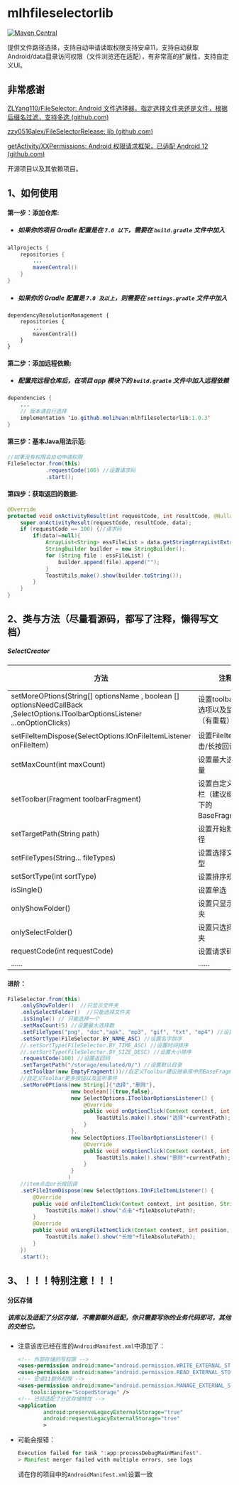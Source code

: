# mlhfileselectorlib

[![Maven Central](https://img.shields.io/maven-central/v/io.github.molihuan/mlhfileselectorlib.svg?label=Maven%20Central)](https://search.maven.org/search?q=g:%22io.github.molihuan%22%20AND%20a:%22mlhfileselectorlib%22)

提供文件路径选择，支持自动申请读取权限支持安卓11，支持自动获取Android/data目录访问权限（文件浏览还在适配），有非常高的扩展性，支持自定义UI。

## 非常感谢

[ZLYang110/FileSelector: Android 文件选择器，指定选择文件夹还是文件，根据后缀名过滤，支持多选 (github.com)](https://github.com/ZLYang110/FileSelector)

[zzy0516alex/FileSelectorRelease: lib (github.com)](https://github.com/zzy0516alex/FileSelectorRelease)

[getActivity/XXPermissions: Android 权限请求框架，已适配 Android 12 (github.com)](https://github.com/getActivity/XXPermissions)

开源项目以及其依赖项目。

## 1、如何使用

#### 第一步：添加仓库:

- ##### 如果你的项目 Gradle 配置是在 `7.0 以下`，需要在 `build.gradle` 文件中加入

```java
allprojects {
    repositories {
        ...
        mavenCentral()
    }
}
```

- ##### 如果你的 Gradle 配置是 `7.0 及以上`，则需要在 `settings.gradle` 文件中加入

```
dependencyResolutionManagement {
    repositories {
    	...
        mavenCentral()
    }
}
```

#### 第二步：添加远程依赖:

- ##### 配置完远程仓库后，在项目 app 模块下的 `build.gradle` 文件中加入远程依赖

```java
dependencies {
    ...
    // 版本请自行选择
    implementation 'io.github.molihuan:mlhfileselectorlib:1.0.3'
}
```

#### 第三步：基本Java用法示范:

```java
//如果没有权限会自动申请权限
FileSelector.from(this)
    		.requestCode(100) //设置请求码
    		.start();
```

#### 第四步：获取返回的数据:

```java
@Override
protected void onActivityResult(int requestCode, int resultCode, @Nullable Intent data) {
    super.onActivityResult(requestCode, resultCode, data);
    if (requestCode == 100) {//请求码
        if(data!=null){
            ArrayList<String> essFileList = data.getStringArrayListExtra(Const.EXTRA_RESULT_SELECTION);
            StringBuilder builder = new StringBuilder();
            for (String file : essFileList) {
                builder.append(file).append("");
            }
            ToastUtils.make().show(builder.toString());
        }
    }
}
```

## 2、类与方法（尽量看源码，都写了注释，懒得写文档）

##### SelectCreator

| 方法                                                         | 注释                                           | 备注 |
| ------------------------------------------------------------ | ---------------------------------------------- | ---- |
| setMoreOPtions(String[] optionsName , boolean [] optionsNeedCallBack ,SelectOptions.IToolbarOptionsListener ...onOptionClicks) | 设置toolbar更多选项以及监听（有重载）          |      |
| setFileItemDispose(SelectOptions.IOnFileItemListener onFileItem) | 设置FileItem点击/长按回调                      |      |
| setMaxCount(int maxCount)                                    | 设置最大选择数量                               |      |
| setToolbar(Fragment toolbarFragment)                         | 设置自定义标题栏（建议继承包下的BaseFragment） |      |
| setTargetPath(String path)                                   | 设置开始默认路径                               |      |
| setFileTypes(String... fileTypes)                            | 设置选择文件类型                               |      |
| setSortType(int sortType)                                    | 设置排序规则                                   |      |
| isSingle()                                                   | 设置单选                                       |      |
| onlyShowFolder()                                             | 设置只显示文件夹                               |      |
| onlySelectFolder()                                           | 设置只选择文件夹                               |      |
| requestCode(int requestCode)                                 | 设置请求码                                     |      |
| ......                                                       | ......                                         |      |

#### 进阶：

```java
FileSelector.from(this)
    .onlyShowFolder()  //只显示文件夹
    .onlySelectFolder()  //只能选择文件夹
    .isSingle() // 只能选择一个
    .setMaxCount(5) //设置最大选择数
    .setFileTypes("png", "doc","apk", "mp3", "gif", "txt", "mp4") //设置文件类型
    .setSortType(FileSelector.BY_NAME_ASC) //设置名字排序
    //.setSortType(FileSelector.BY_TIME_ASC) //设置时间排序
    //.setSortType(FileSelector.BY_SIZE_DESC) //设置大小排序
    .requestCode(100) //设置返回码
    .setTargetPath("/storage/emulated/0/") //设置默认目录
    .setToolbar(new EmptyFragment())//自定义Toolbar建议继承库中的BaseFragment
    //自定义Toolbar更多按钮以及监听事件
    .setMoreOPtions(new String[]{"选择","删除"},
                    new boolean[]{true,false},
                    new SelectOptions.IToolbarOptionsListener() {
                        @Override
                        public void onOptionClick(Context context, int position, String currentPath, ArrayList<FileBean> selectedFileList, ArrayList<String> selectedFilePathList, FileListAdapter adapter) {
                            ToastUtils.make().show("选择"+currentPath);
                        }
                    },
                    new SelectOptions.IToolbarOptionsListener() {
                        @Override
                        public void onOptionClick(Context context, int position, String currentPath, ArrayList<FileBean> selectedFileList, ArrayList<String> selectedFilePathList, FileListAdapter adapter) {
                            ToastUtils.make().show("删除"+currentPath);
                        }
                    }
                   )
    //item点击or长按回调
    .setFileItemDispose(new SelectOptions.IOnFileItemListener() {
        @Override
        public void onFileItemClick(Context context, int position, String fileAbsolutePath, ArrayList<FileBean> selectedFileList, ArrayList<String> selectedFilePathList, FileListAdapter adapter) {
            ToastUtils.make().show("点击"+fileAbsolutePath);
        }
        @Override
        public void onLongFileItemClick(Context context, int position, String fileAbsolutePath, ArrayList<FileBean> selectedFileList, ArrayList<String> selectedFilePathList, FileListAdapter adapter) {
            ToastUtils.make().show("长按"+fileAbsolutePath);
        }
    })
    .start();
```



## 3、！！！特别注意！！！

#### 分区存储

##### 该库以及适配了分区存储，不需要额外适配，你只需要写你的业务代码即可，其他的交给它。

- 注意该库已经在库的`AndroidManifest.xml`中添加了：

  ```xml
  <!-- 外部存储的写权限 -->
  <uses-permission android:name="android.permission.WRITE_EXTERNAL_STORAGE" />
  <uses-permission android:name="android.permission.READ_EXTERNAL_STORAGE" />
  <!-- 安卓11额外权限 -->
  <uses-permission android:name="android.permission.MANAGE_EXTERNAL_STORAGE"
      tools:ignore="ScopedStorage" />
  <!-- 已经适配了分区存储特性 -->
  <application
          android:preserveLegacyExternalStorage="true"
          android:requestLegacyExternalStorage="true"
          >
  ```

- 可能会报错：

  ```java
  Execution failed for task ':app:processDebugMainManifest'.
  > Manifest merger failed with multiple errors, see logs
  ```

  请在你的项目中的`AndroidManifest.xml`设置一致
